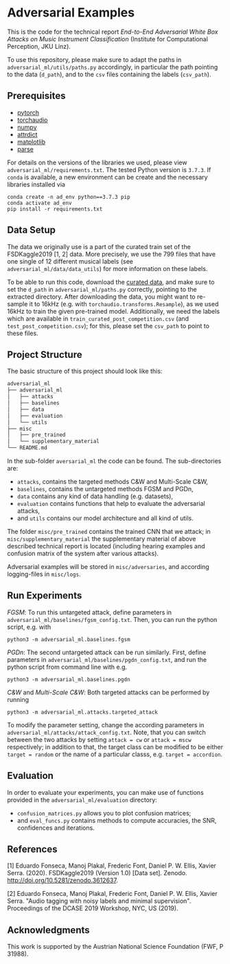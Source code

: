 Adversarial Examples
====================
This is the code for the technical report *End-to-End Adversarial White Box Attacks on 
Music Instrument Classification* (Institute for Computational Perception, JKU Linz).

To use this repository, please make sure to adapt the paths in `adversarial_ml/utils/paths.py`
accordingly, in particular the path pointing to the data (`d_path`), 
and to the `csv` files containing the labels (`csv_path`). 

Prerequisites
-------------
- [pytorch](https://pytorch.org/)
- [torchaudio](https://pytorch.org/audio/)
- [numpy](https://pypi.org/project/numpy/)
- [attrdict](https://pypi.org/project/attrdict/)
- [matplotlib](https://matplotlib.org/)
- [parse](https://pypi.org/project/parse/)

For details on the versions of the libraries we used, please 
view `adversarial_ml/requirements.txt`. The tested Python version is `3.7.3`.
If `conda` is available, a new environment
can be create and the necessary libraries installed via

````
conda create -n ad_env python==3.7.3 pip
conda activate ad_env
pip install -r requirements.txt
````

Data Setup
----------
The data we originally use is a part of the curated train set of the 
FSDKaggle2019 [1, 2] data. More precisely,
we use the 799 files that have one single of 12 different musical labels
(see `adversarial_ml/data/data_utils`) for more information on these labels.

To be able to run this code, download the [curated data](https://zenodo.org/record/3612637), 
and make sure to set the `d_path` in `adversarial_ml/paths.py` 
correctly, pointing to the extracted directory. 
After downloading the data, you might want to re-sample it to 16kHz
(e.g. with `torchaudio.transforms.Resample`), as we used 16kHz to train
the given pre-trained model.
Additionally, we need the labels which are available in 
`train_curated_post_competition.csv` 
(and `test_post_competition.csv`); for this, please set the 
`csv_path` to point to these files.


Project Structure
-----------------
The basic structure of this project should look like this:
```bash
adversarial_ml
├── adversarial_ml
│   ├── attacks
│   ├── baselines
│   ├── data
│   ├── evaluation
│   └── utils
├── misc
│   ├── pre_trained
│   └── supplementary_material
└── README.md
```

In the sub-folder `aversarial_ml` the code can be found. The sub-directories are:
- `attacks`, contains the targeted methods C&W and Multi-Scale C&W, 
- `baselines`, contains the untargeted methods FGSM and PGDn,
- `data` contains any kind of data handling (e.g. datasets), 
- `evaluation` contains functions that help to evaluate the adversarial attacks,
- and `utils` contains our model architecture and all kind of utils.

The folder `misc/pre_trained` contains the trained CNN that we attack; 
in `misc/supplementary_material` the supplementary material of above
described technical report is located (including hearing examples
and confusion matrix of the system after various attacks).

Adversarial examples will be stored in `misc/adversaries`, and
according logging-files in `misc/logs`.


Run Experiments
---------------

*FGSM*: To run this untargeted attack, define parameters in 
`adversarial_ml/baselines/fgsm_config.txt`. Then, you can run the 
python script, e.g. with

````
python3 -m adversarial_ml.baselines.fgsm
````

*PGDn*: The second untargeted attack can be run similarly. First,
define parameters in `adversarial_ml/baselines/pgdn_config.txt`, and
run the python script from command line with e.g.

````
python3 -m adversarial_ml.baselines.pgdn
````

*C&W* and *Multi-Scale C&W*: Both targeted attacks can be performed by running
````
python3 -m adversarial_ml.attacks.targeted_attack
````

To modify the parameter setting, change the according parameters in 
`adversarial_ml/attacks/attack_config.txt`. Note, that you can
switch between the two attacks by setting `attack = cw` or `attack = mscw`
respectively; in addition to that, the target class can be modified to
be either `target = random` or the name of a particular classs, e.g.
`target = accordion`.

Evaluation
----------
In order to evaluate your experiments, you can make use of 
functions provided in the `adversarial_ml/evaluation` directory:

- `confusion_matrices.py` allows you to plot confusion matrices;
- and `eval_funcs.py` contains methods to compute accuracies, the SNR,
confidences and iterations.


References 
----------

[1] Eduardo Fonseca, Manoj Plakal, Frederic Font, Daniel P. W. Ellis, 
 Xavier Serra. (2020). FSDKaggle2019 (Version 1.0) [Data set]. 
Zenodo. http://doi.org/10.5281/zenodo.3612637.

[2] Eduardo Fonseca, Manoj Plakal, Frederic Font, Daniel P. W. Ellis, 
Xavier Serra. "Audio tagging with noisy labels and minimal supervision". 
Proceedings of the DCASE 2019 Workshop, NYC, US (2019).

Acknowledgments
---------------
This work is supported by the Austrian National Science Foundation (FWF, P 31988).

